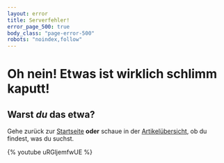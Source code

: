 ```yaml
---
layout: error
title: Serverfehler!
error_page_500: true
body_class: "page-error-500"
robots: "noindex,follow"
---
```


# Oh nein! Etwas ist wirklich schlimm kaputt!

## Warst *du* das etwa?

Gehe zurück zur [Startseite](/) **oder** schaue in der [Artikelübersicht](/artikel/), ob du findest, was du suchst.

{% youtube uRGljemfwUE %}
